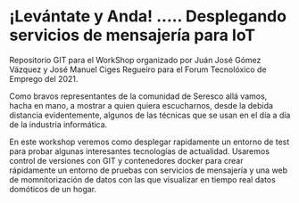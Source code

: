 # ¡Levántate y Anda! ..... Desplegando servicios de mensajería para IoT

Repositorio GIT para el WorkShop organizado por Juán José Gómez Vázquez y José Manuel Ciges Regueiro para el Forum Tecnolóxico de Emprego del 2021. 

Como bravos representantes de la comunidad de Seresco allá vamos, hacha en mano, a mostrar a quien quiera escucharnos, desde la debida distancia evidentemente, algunos de las técnicas que se usan en el día a día de la industria informática.

En este workshop veremos como desplegar rapidamente un entorno de test para probar algunas interesantes tecnologías de actualidad. 
Usaremos control de versiones con GIT y contenedores docker para crear rápidamente un entorno de pruebas con servicios de mensajería y una web de momnitorización de datos con las que visualizar en tiempo real datos domóticos de un hogar.
